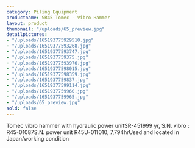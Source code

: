 ```yaml
---
category: Piling Equipment
productname: SR45 Tomec - Vibro Hammer
layout: product
thumbnail: "/uploads/65_preview.jpg"
detailpictures:
- "/uploads/165193775929510.jpg"
- "/uploads/16519377593268.jpg"
- "/uploads/16519377593747.jpg"
- "/uploads/1651937759375.jpg"
- "/uploads/16519377593976.jpg"
- "/uploads/16519377598015.jpg"
- "/uploads/16519377598359.jpg"
- "/uploads/1651937759837.jpg"
- "/uploads/16519377599114.jpg"
- "/uploads/1651937759960.jpg"
- "/uploads/1651937759965.jpg"
- "/uploads/65_preview.jpg"
sold: false
---
```


Tomec vibro hammer with hydraulic power unitSR-451999 yr,&nbsp;S.N. vibro : R45-01087S.N. power unit R45U-011010,&nbsp;7,794hrUsed and located in Japan/working condition

